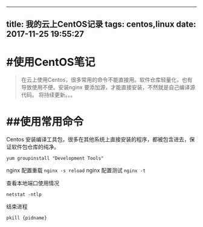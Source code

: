 
---
title: 我的云上CentOS记录
tags: centos,linux
date: 2017-11-25 19:55:27
---
# #使用CentOS笔记
> 在云上使用Centos，很多常用的命令不能直接用。软件仓库轻量化，也有导致使用不便。安装nginx 要添加源，才能直接安装，不然就是自己编译源代码。
将持续更新。。。

# ##使用常用命令

Centos 安装编译工具包，很多在其他系统上直接安装的程序，都被包含进去，保证软件包仓库的纯净。

```shell
yum groupinstall "Development Tools"
```
nginx 配置重载
``nginx -s reload``
nginx 配置测试
``nginx -t``

查看本地端口使用情况

``netstat -ntlp``

结束进程

``pkill {pidname} ``